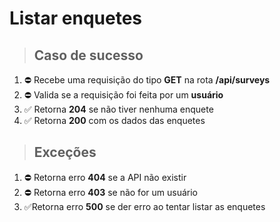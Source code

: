 # Listar enquetes

> ## Caso de sucesso

1. ⛔ Recebe uma requisição do tipo **GET** na rota **/api/surveys**
2. ⛔ Valida se a requisição foi feita por um **usuário**
3. ✅ Retorna **204** se não tiver nenhuma enquete
4. ✅ Retorna **200** com os dados das enquetes

> ## Exceções

1. ⛔ Retorna erro **404** se a API não existir
2. ⛔ Retorna erro **403** se não for um usuário
3. ✅Retorna erro **500** se der erro ao tentar listar as enquetes